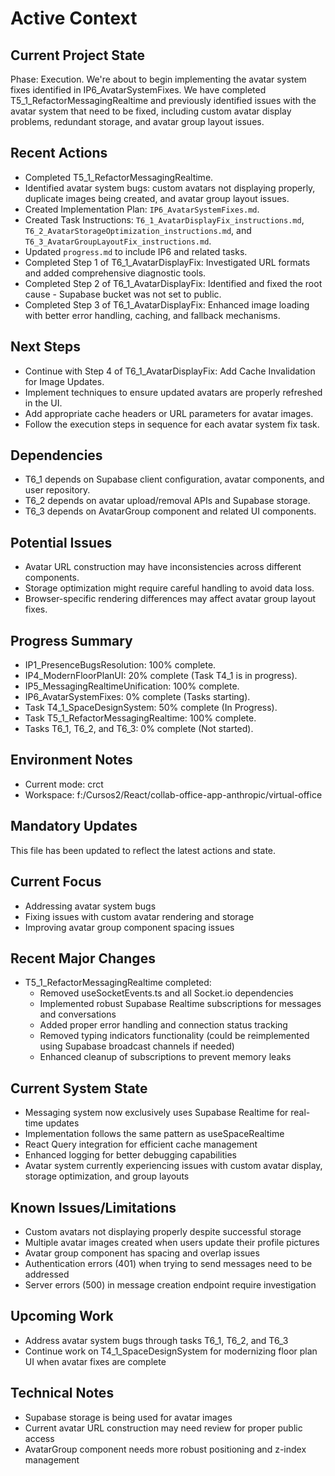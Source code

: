 # Active Context

## Current Project State
Phase: Execution. We're about to begin implementing the avatar system fixes identified in IP6_AvatarSystemFixes. We have completed T5_1_RefactorMessagingRealtime and previously identified issues with the avatar system that need to be fixed, including custom avatar display problems, redundant storage, and avatar group layout issues.

## Recent Actions
- Completed T5_1_RefactorMessagingRealtime.
- Identified avatar system bugs: custom avatars not displaying properly, duplicate images being created, and avatar group layout issues.
- Created Implementation Plan: `IP6_AvatarSystemFixes.md`.
- Created Task Instructions: `T6_1_AvatarDisplayFix_instructions.md`, `T6_2_AvatarStorageOptimization_instructions.md`, and `T6_3_AvatarGroupLayoutFix_instructions.md`.
- Updated `progress.md` to include IP6 and related tasks.
- Completed Step 1 of T6_1_AvatarDisplayFix: Investigated URL formats and added comprehensive diagnostic tools.
- Completed Step 2 of T6_1_AvatarDisplayFix: Identified and fixed the root cause - Supabase bucket was not set to public.
- Completed Step 3 of T6_1_AvatarDisplayFix: Enhanced image loading with better error handling, caching, and fallback mechanisms.

## Next Steps
- Continue with Step 4 of T6_1_AvatarDisplayFix: Add Cache Invalidation for Image Updates.
- Implement techniques to ensure updated avatars are properly refreshed in the UI.
- Add appropriate cache headers or URL parameters for avatar images.
- Follow the execution steps in sequence for each avatar system fix task.

## Dependencies
- T6_1 depends on Supabase client configuration, avatar components, and user repository.
- T6_2 depends on avatar upload/removal APIs and Supabase storage.
- T6_3 depends on AvatarGroup component and related UI components.

## Potential Issues
- Avatar URL construction may have inconsistencies across different components.
- Storage optimization might require careful handling to avoid data loss.
- Browser-specific rendering differences may affect avatar group layout fixes.

## Progress Summary
- IP1_PresenceBugsResolution: 100% complete.
- IP4_ModernFloorPlanUI: 20% complete (Task T4_1 is in progress).
- IP5_MessagingRealtimeUnification: 100% complete.
- IP6_AvatarSystemFixes: 0% complete (Tasks starting).
- Task T4_1_SpaceDesignSystem: 50% complete (In Progress).
- Task T5_1_RefactorMessagingRealtime: 100% complete.
- Tasks T6_1, T6_2, and T6_3: 0% complete (Not started).

## Environment Notes
- Current mode: crct
- Workspace: f:/Cursos2/React/collab-office-app-anthropic/virtual-office

## Mandatory Updates
This file has been updated to reflect the latest actions and state.

## Current Focus
- Addressing avatar system bugs
- Fixing issues with custom avatar rendering and storage
- Improving avatar group component spacing issues

## Recent Major Changes
- T5_1_RefactorMessagingRealtime completed:
  - Removed useSocketEvents.ts and all Socket.io dependencies
  - Implemented robust Supabase Realtime subscriptions for messages and conversations
  - Added proper error handling and connection status tracking
  - Removed typing indicators functionality (could be reimplemented using Supabase broadcast channels if needed)
  - Enhanced cleanup of subscriptions to prevent memory leaks

## Current System State
- Messaging system now exclusively uses Supabase Realtime for real-time updates
- Implementation follows the same pattern as useSpaceRealtime
- React Query integration for efficient cache management
- Enhanced logging for better debugging capabilities
- Avatar system currently experiencing issues with custom avatar display, storage optimization, and group layouts

## Known Issues/Limitations
- Custom avatars not displaying properly despite successful storage
- Multiple avatar images created when users update their profile pictures
- Avatar group component has spacing and overlap issues
- Authentication errors (401) when trying to send messages need to be addressed
- Server errors (500) in message creation endpoint require investigation

## Upcoming Work
- Address avatar system bugs through tasks T6_1, T6_2, and T6_3
- Continue work on T4_1_SpaceDesignSystem for modernizing floor plan UI when avatar fixes are complete

## Technical Notes
- Supabase storage is being used for avatar images
- Current avatar URL construction may need review for proper public access
- AvatarGroup component needs more robust positioning and z-index management
